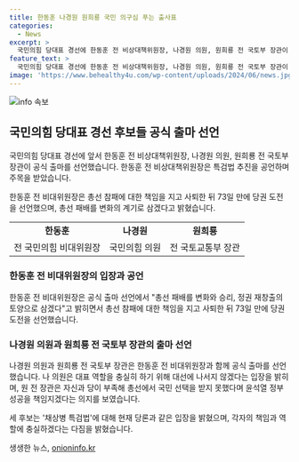 ```yaml
---
title: 한동훈 나경원 원희룡 국민 의구심 푸는 출사표
categories:
  - News
excerpt: >
  국민의힘 당대표 경선에 한동훈 전 비상대책위원장, 나경원 의원, 원희룡 전 국토부 장관이 공식 출마를 선언했습니다. 한동훈은 당권주자 중 유일하게 채상병 특검법을 추진할 필요성을 밝혀 관심을 끌었고, 나경원과 원희룡도 출사표를 던졌습니다. 윤상현 의원은 대통령에게 말을 할 수 있는 적임자로 언급했습니다. 당론과는 다른 입장을 표명한 후보들의 출마 선언으로 당내 정치적 경쟁이 예상됩니다.
feature_text: >
  국민의힘 당대표 경선에 한동훈 전 비상대책위원장, 나경원 의원, 원희룡 전 국토부 장관이 공식 출마를 선언했습니다. 한동훈은 당권주자 중 유일하게 채상병 특검법을 추진할 필요성을 밝혀 관심을 끌었고, 나경원과 원희룡도 출사표를 던졌습니다. 윤상현 의원은 대통령에게 말을 할 수 있는 적임자로 언급했습니다. 당론과는 다른 입장을 표명한 후보들의 출마 선언으로 당내 정치적 경쟁이 예상됩니다.
image: 'https://www.behealthy4u.com/wp-content/uploads/2024/06/news.jpg'
---
```


<p><img src="https://www.behealthy4u.com/wp-content/uploads/2024/06/news.jpg" alt="info 속보" /></p>

<h2 data-ke-size="size26">국민의힘 당대표 경선 후보들 공식 출마 선언</h2>

<p>국민의힘 당대표 경선에 앞서 한동훈 전 비상대책위원장, 나경원 의원, 원희룡 전 국토부 장관이 공식 출마를 선언했습니다. 한동훈 전 비상대책위원장은 특검법 추진을 공언하며 주목을 받았습니다.</p>

<p data-ke-size="size16">
한동훈 전 비대위원장은 총선 참패에 대한 책임을 지고 사퇴한 뒤 73일 만에 당권 도전을 선언했으며, 총선 패배를 변화의 계기로 삼겠다고 밝혔습니다. 
</p>

<table>
  <tr>
    <td style="text-align: center; height: 17px;"><b>한동훈</b></td>
    <td style="text-align: center; height: 17px;"><b>나경원</b></td>
    <td style="text-align: center; height: 17px;"><b>원희룡</b></td>
  </tr>
  <tr>
    <td style="text-align: center;">전 국민의힘 비대위원장</td>
    <td style="text-align: center;">국민의힘 의원</td>
    <td style="text-align: center;">전 국토교통부 장관</td>
  </tr>
</table>

<h3>한동훈 전 비대위원장의 입장과 공언</h3>

<p>한동훈 전 비대위원장은 공식 출마 선언에서 "총선 패배를 변화와 승리, 정권 재창출의 토양으로 삼겠다"고 밝히면서 총선 참패에 대한 책임을 지고 사퇴한 뒤 73일 만에 당권 도전을 선언했습니다.</p>

<h3>나경원 의원과 원희룡 전 국토부 장관의 출마 선언</h3>

<p>나경원 의원과 원희룡 전 국토부 장관은 한동훈 전 비대위원장과 함께 공식 출마를 선언했습니다. 나 의원은 대표 역할을 충실히 하기 위해 대선에 나서지 않겠다는 입장을 밝히며, 원 전 장관은 자신과 당이 부족해 총선에서 국민 선택을 받지 못했다며 윤석열 정부 성공을 책임지겠다는 의지를 보였습니다.</p>

<p data-ke-size="size16">
세 후보는 '채상병 특검법'에 대해 현재 당론과 같은 입장을 밝혔으며, 각자의 책임과 역할에 충실하겠다는 다짐을 밝혔습니다.
</p>
생생한 뉴스, <a href="https://onioninfo.kr" rel="dofollow">onioninfo.kr</a>


